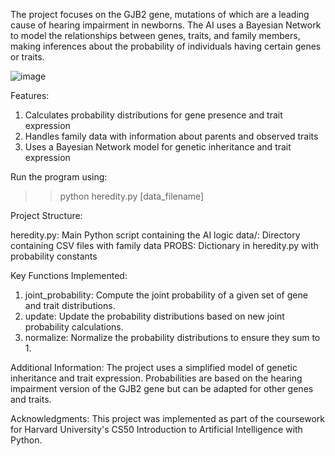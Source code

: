 The project focuses on the GJB2 gene, mutations of which are a leading cause of hearing impairment in newborns. The AI uses a Bayesian Network to model the relationships between genes, traits, and family members, making inferences about the probability of individuals having certain genes or traits.


![image](https://github.com/user-attachments/assets/7dbe7f99-c1b4-4483-9c2d-30943b980361)



Features:
1) Calculates probability distributions for gene presence and trait expression
2) Handles family data with information about parents and observed traits
3) Uses a Bayesian Network model for genetic inheritance and trait expression


Run the program using:
>> python heredity.py [data_filename]


Project Structure:

heredity.py: Main Python script containing the AI logic
data/: Directory containing CSV files with family data
PROBS: Dictionary in heredity.py with probability constants

Key Functions Implemented:
1) joint_probability: Compute the joint probability of a given set of gene and trait distributions.
2) update: Update the probability distributions based on new joint probability calculations.
3) normalize: Normalize the probability distributions to ensure they sum to 1.

Additional Information:
The project uses a simplified model of genetic inheritance and trait expression.
Probabilities are based on the hearing impairment version of the GJB2 gene but can be adapted for other genes and traits.

Acknowledgments:
This project was implemented as part of the coursework for Harvard University's CS50 Introduction to Artificial Intelligence with Python.
